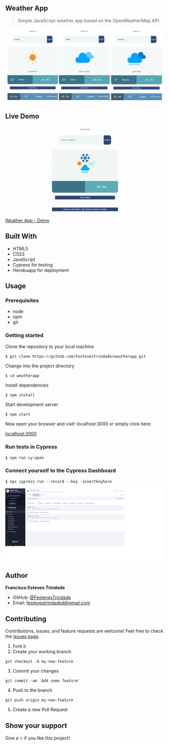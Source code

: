 ## Weather App

> Simple JavaScript weather app based on the OpenWeatherMap API.

![weather](public/img/weather.jpg)

## Live Demo

![weather-app](public/img/weather-app.gif)


[Weather App - Demo](https://nodejs-weather-app.herokuapp.com/)

## Built With

- HTML5
- CSS3
- JavaScript 
- Cypress for testing
- Herokuapp for deployment

## Usage

### Prerequisites

- node
- npm
- git

### Getting started

Clone the repository to your local machine

```
$ git clone https://github.com/Festevestrindade/weatherapp.git
```

Change into the project directory

```
$ cd weatherapp
```

Install dependencies

```
$ npm install
```

Start development server

```
$ npm start

```
Now open your browser and visit: localhost:3000 or simply click here: 

[localhost:3000](http://localhost:3000/)

### Run tests in Cypress

```
$ npm run cy:open
```

### Connect yourself to the Cypress Dashboard

```
$ npx cypress run --record --key -insertkeyhere
```

![cyoress-dashboard](public/img/cypress-dashboard.png)

## Author

**Francisco Esteves Trindade**

- GitHub: [@FestevesTrindade](https://github.com/Festevestrindade)
- Email: [festevestrindaded@gmail.com](mailto:festevestrindaded@gmail.com)

## Contributing

Contributions, issues, and feature requests are welcome!
Feel free to check the [issues page](https://github.com/Festevestrindade/weatherapp/issues/).

1. Fork it
2. Create your working branch

```
git checkout -b my-new-feature
```

3. Commit your changes

```
git commit -am 'Add some feature'
```

4. Push to the branch

```
git push origin my-new-feature
```

5. Create a new Pull Request

## Show your support

Give a ⭐️ if you like this project!
